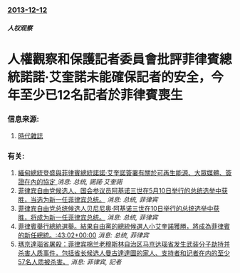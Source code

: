 ### [2013-12-12](/news/2013/12/12/index.md)

##### 人权观察
#  人權觀察和保護記者委員會批評菲律賓總統諾諾·艾奎諾未能確保記者的安全，今年至少已12名記者於菲律賓喪生 




### 信息来源:

1. [時代雜誌](http://world.time.com/2013/12/11/12-journalists-killed-in-the-philippines-this-year-says-human-rights-watch/)

### 有关:

1. [ 緬甸總統登盛與菲律賓總統諾諾·艾奎諾簽署有關於可再生能源、大眾媒體、簽證在內的協定 ](/news/2013/12/5/緬甸總統登盛與菲律賓總統諾諾-艾奎諾簽署有關於可再生能源-大眾媒體-簽證在內的協定.md) _消息: 总统, 諾諾·艾奎諾_
2. [ 菲律宾自由党候选人、国会参议员阿基诺三世在5月10日举行的总统选举中获胜，当选为新一任菲律宾总统。](/news/2010/06/8/菲律宾自由党候选人-国会参议员阿基诺三世在5月10日举行的总统选举中获胜-当选为新一任菲律宾总统.md) _消息: 总统, 菲律宾_
3. [ 菲律宾自由党总统候选人贝尼尼奥·阿基诺三世在10日举行的总统选举中获胜，将成为新一任菲律宾总统。](/news/2010/05/11/菲律宾自由党总统候选人贝尼尼奥-阿基诺三世在10日举行的总统选举中获胜-将成为新一任菲律宾总统.md) _消息: 总统, 菲律宾_
4. [ 菲律賓舉行總統選舉。結果自由黨的總統候選人小艾奎諾獲勝，將成為菲律賓的新任總統。:43:02+00:00](/news/2010/05/10/菲律賓舉行總統選舉-結果自由黨的總統候選人小艾奎諾獲勝-將成為菲律賓的新任總統-43-02-00-00.md) _消息: 总统, 菲律宾_
5. [瑪京達瑙省屠殺：菲律宾棉兰老穆斯林自治区马京达瑙省发生武装分子劫持并杀害人质事件，包括省长候选人曼古達達圖的家人、支持者和记者在内的至少57名人质被杀害。](/news/2009/11/23/瑪京達瑙省屠殺-菲律宾棉兰老穆斯林自治区马京达瑙省发生武装分子劫持并杀害人质事件-包括省长候选人曼古達達圖的家人-支持者.md) _消息: 菲律宾, 記者_
